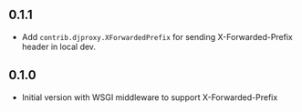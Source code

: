 ## 0.1.1

* Add `contrib.djproxy.XForwardedPrefix` for sending X-Forwarded-Prefix
  header in local dev.

## 0.1.0

* Initial version with WSGI middleware to support X-Forwarded-Prefix
